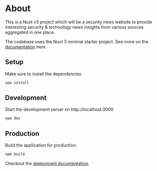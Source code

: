 # About
This is a Nuxt v3 project which will be a security news website to provide interesting security & technology news insights from various sources aggregated in one place.

The codebase uses the Nuxt 3 minimal starter project. See more on the [documentation](https://v3.nuxtjs.org) here.


## Setup

Make sure to install the dependencies

```bash
npm install
```

## Development

Start the development server on http://localhost:3000

```bash
npm dev
```

## Production

Build the application for production:

```bash
npm build
```

Checkout the [deployment documentation](https://v3.nuxtjs.org/docs/deployment).